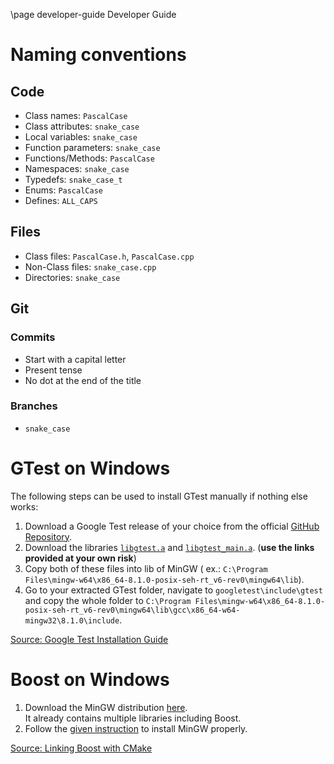 \page developer-guide Developer Guide

# Naming conventions

## Code

- Class names: `PascalCase`
- Class attributes: `snake_case`
- Local variables: `snake_case`
- Function parameters: `snake_case`
- Functions/Methods: `PascalCase`
- Namespaces: `snake_case`
- Typedefs: `snake_case_t`
- Enums: `PascalCase`
- Defines: `ALL_CAPS`

## Files

- Class files: `PascalCase.h`, `PascalCase.cpp`
- Non-Class files: `snake_case.cpp`
- Directories: `snake_case`

## Git

### Commits

- Start with a capital letter
- Present tense
- No dot at the end of the title

### Branches

- `snake_case`

# GTest on Windows

The following steps can be used to install GTest manually if nothing else works:

1. Download a Google Test release of your choice from the
   official [GitHub Repository](https://github.com/google/googletest/).
2. Download the
   libraries [`libgtest.a`](https://drive.google.com/file/d/1N6hmXb2Ix6fvMJa3-2O6oXuaDyDnkBu6/view?usp=sharing)
   and [`libgtest_main.a`](https://drive.google.com/file/d/1wEpDVtbNIeSl22TKAJIqRLenjd2q6uM3/view?usp=sharing). (**use
   the links provided at your own risk**)
3. Copy both of these files into lib of MinGW (
   ex.: `C:\Program Files\mingw-w64\x86_64-8.1.0-posix-seh-rt_v6-rev0\mingw64\lib`).
4. Go to your extracted GTest folder, navigate to `googletest\include\gtest` and copy the whole folder
   to `C:\Program Files\mingw-w64\x86_64-8.1.0-posix-seh-rt_v6-rev0\mingw64\lib\gcc\x86_64-w64-mingw32\8.1.0\include`.

[Source: Google Test Installation Guide](https://medium.com/swlh/google-test-installation-guide-for-c-in-windows-for-visual-studio-code-2b2e66352456)

# Boost on Windows

1. Download the MinGW distribution [here](https://nuwen.net/mingw.html).  
   It already contains multiple libraries including Boost.
2. Follow the [given instruction](https://nuwen.net/mingw.html#install) to install MinGW properly.

[Source: Linking Boost with CMake](https://stackoverflow.com/questions/65357626/cmake-cannot-find-boost-on-windows)